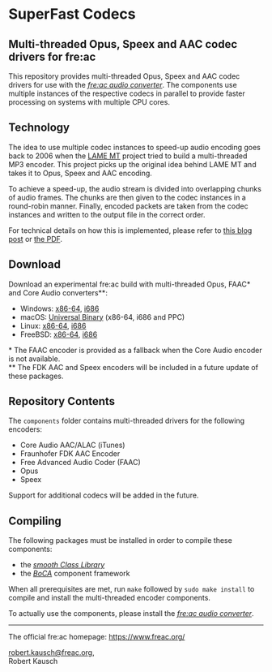 # SuperFast Codecs
## Multi-threaded Opus, Speex and AAC codec drivers for fre:ac

This repository provides multi-threaded Opus, Speex and AAC codec drivers for use with the [_fre:ac audio converter_](https://github.com/enzo1982/freac/). The components use multiple instances of the respective codecs in parallel to provide faster processing on systems with multiple CPU cores.

## Technology

The idea to use multiple codec instances to speed-up audio encoding goes back to 2006 when the [LAME MT](http://softlab-pro-web.technion.ac.il/projects/LAME/html/lame.html) project tried to build a multi-threaded MP3 encoder. This project picks up the original idea behind LAME MT and takes it to Opus, Speex and AAC encoding.

To achieve a speed-up, the audio stream is divided into overlapping chunks of audio frames. The chunks are then given to the codec instances in a round-robin manner. Finally, encoded packets are taken from the codec instances and written to the output file in the correct order.

For technical details on how this is implemented, please refer to [this blog post](https://freac.org/developer-blog-mainmenu-9/14-freac/257-introducing-superfast-conversions/) or [the PDF](https://github.com/enzo1982/superfast/blob/master/doc/SuperFast%20Codecs.pdf).

## Download

Download an experimental fre:ac build with multi-threaded Opus, FAAC* and Core Audio converters**:
- Windows: [x86-64](https://github.com/enzo1982/superfast/releases/download/v1.0-pre1/freac-1.1-alpha-20170902-superfast-windows-x64.zip), [i686](https://github.com/enzo1982/superfast/releases/download/v1.0-pre1/freac-1.1-alpha-20170902-superfast-windows.zip)
- macOS: [Universal Binary](https://github.com/enzo1982/superfast/releases/download/v1.0-pre1/freac-1.1-alpha-20170902-superfast-macosx.dmg) (x86-64, i686 and PPC)
- Linux: [x86-64](https://github.com/enzo1982/superfast/releases/download/v1.0-pre1/freac-1.1-alpha-20170902-superfast-linux-x64.tar.gz), [i686](https://github.com/enzo1982/superfast/releases/download/v1.0-pre1/freac-1.1-alpha-20170902-superfast-linux.tar.gz)
- FreeBSD: [x86-64](https://github.com/enzo1982/superfast/releases/download/v1.0-pre1/freac-1.1-alpha-20170902-superfast-freebsd-x64.tar.gz), [i686](https://github.com/enzo1982/superfast/releases/download/v1.0-pre1/freac-1.1-alpha-20170902-superfast-freebsd.tar.gz)

\* The FAAC encoder is provided as a fallback when the Core Audio encoder is not available.  
\** The FDK AAC and Speex encoders will be included in a future update of these packages.

## Repository Contents

The `components` folder contains multi-threaded drivers for the following encoders:

- Core Audio AAC/ALAC (iTunes)
- Fraunhofer FDK AAC Encoder
- Free Advanced Audio Coder (FAAC)
- Opus
- Speex

Support for additional codecs will be added in the future.

## Compiling

The following packages must be installed in order to compile these components:

- the [_smooth Class Library_](https://github.com/enzo1982/smooth/)
- the [_BoCA_](https://github.com/enzo1982/boca/) component framework

When all prerequisites are met, run `make` followed by `sudo make install` to compile and install the multi-threaded encoder components.

To actually use the components, please install the [_fre:ac audio converter_](https://github.com/enzo1982/freac/).

----
The official fre:ac homepage: https://www.freac.org/

robert.kausch@freac.org,  
Robert Kausch
